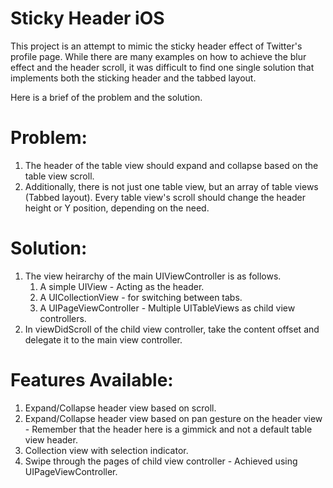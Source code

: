 # Sticky Header iOS

This project is an attempt to mimic the sticky header effect of Twitter's profile page.
While there are many examples on how to achieve the blur effect and the header scroll, it was difficult to find one single solution that implements both the sticking header and the tabbed layout.

Here is a brief of the problem and the solution.

# Problem:
1. The header of the table view should expand and collapse based on the table view scroll.
2. Additionally, there is not just one table view, but an array of table views (Tabbed layout). Every table view's scroll should change the header height or Y position, depending on the need.

# Solution:
1. The view heirarchy of the main UIViewController is as follows.
      1. A simple UIView - Acting as the header.
      2. A UICollectionView - for switching between tabs.
      3. A UIPageViewController - Multiple UITableViews as child view controllers.
2. In viewDidScroll of the child view controller, take the content offset and delegate it to the main view controller.

# Features Available:
1. Expand/Collapse header view based on scroll.
2. Expand/Collapse header view based on pan gesture on the header view - Remember that the header here is a gimmick and not a default table view header.
3. Collection view with selection indicator.
4. Swipe through the pages of child view controller - Achieved using UIPageViewController.
